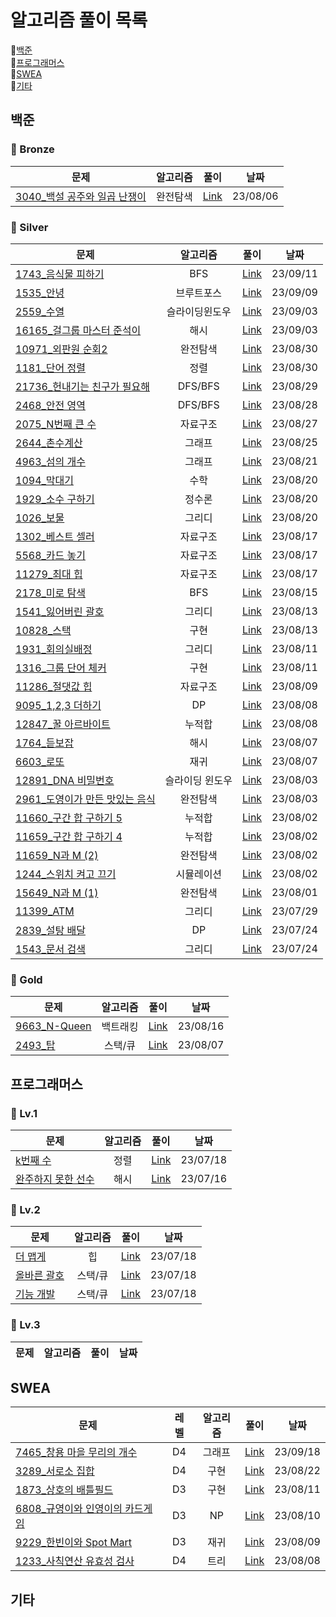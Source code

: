 # 알고리즘 풀이 목록

:closed_book:[백준](#백준)  
:green_book:[프로그래머스](#프로그래머스)  
:blue_book:[SWEA](#swea)  
:orange_book:[기타](#기타)

## 백준

### :mag_right: Bronze

| 문제                                                                  | 알고리즘 |                                                                                                                            풀이                                                                                                                             |   날짜   |
| --------------------------------------------------------------------- | :------: | :---------------------------------------------------------------------------------------------------------------------------------------------------------------------------------------------------------------------------------------------------------: | :------: |
| [3040\_백설 공주와 일곱 난쟁이](https://www.acmicpc.net/problem/3040) | 완전탐색 | [Link](https://github.com/hitobi1014/algorithm/tree/dc55853c315b19ad02ad85c0670805fd9a7ba430/%EB%B0%B1%EC%A4%80/Bronze/3040.%E2%80%85%EB%B0%B1%EC%84%A4%E2%80%85%EA%B3%B5%EC%A3%BC%EC%99%80%E2%80%85%EC%9D%BC%EA%B3%B1%E2%80%85%EB%82%9C%EC%9F%81%EC%9D%B4) | 23/08/06 |

### :mag_right: Silver

| 문제                                                                    |    알고리즘     |                                                                                                                                                                                 풀이                                                                                                                                                                                  |   날짜   |
| ----------------------------------------------------------------------- | :-------------: | :-------------------------------------------------------------------------------------------------------------------------------------------------------------------------------------------------------------------------------------------------------------------------------------------------------------------------------------------------------------------: | :------: |
| [1743\_음식물 피하기](https://www.acmicpc.net/problem/1743)             |       BFS       |                                              [Link](https://github.com/hitobi1014/algorithm/blob/09a6ef5c6389f1c6e19ec19ed2d4eeaa304e3361/%EB%B0%B1%EC%A4%80/Silver/1743.%E2%80%85%EC%9D%8C%EC%8B%9D%EB%AC%BC%E2%80%85%ED%94%BC%ED%95%98%EA%B8%B0/%EC%9D%8C%EC%8B%9D%EB%AC%BC%E2%80%85%ED%94%BC%ED%95%98%EA%B8%B0.java)                                               | 23/09/11 |
| [1535\_안녕](https://www.acmicpc.net/problem/1535)                      |   브루트포스    |                                                                                           [Link](https://github.com/hitobi1014/algorithm/blob/00feb8d7e1ddc0548230ce583d2cb1f003e1c0df/%EB%B0%B1%EC%A4%80/Silver/1535.%E2%80%85%EC%95%88%EB%85%95/%EC%95%88%EB%85%95.java)                                                                                            | 23/09/09 |
| [2559\_수열](https://www.acmicpc.net/problem/2559)                      | 슬라이딩윈도우  |                                                                                           [Link](https://github.com/hitobi1014/algorithm/blob/2c01da40ae8178684c03902b9dccaaa333d96e53/%EB%B0%B1%EC%A4%80/Silver/2559.%E2%80%85%EC%88%98%EC%97%B4/%EC%88%98%EC%97%B4.java)                                                                                            | 23/09/03 |
| [16165\_걸그룹 마스터 준석이](https://www.acmicpc.net/problem/16165)    |      해시       |          [Link](https://github.com/hitobi1014/algorithm/blob/e8455b4897d683e696c8d84affb500251b389f63/%EB%B0%B1%EC%A4%80/Silver/16165.%E2%80%85%EA%B1%B8%EA%B7%B8%EB%A3%B9%E2%80%85%EB%A7%88%EC%8A%A4%ED%84%B0%E2%80%85%EC%A4%80%EC%84%9D%EC%9D%B4/%EA%B1%B8%EA%B7%B8%EB%A3%B9%E2%80%85%EB%A7%88%EC%8A%A4%ED%84%B0%E2%80%85%EC%A4%80%EC%84%9D%EC%9D%B4.java)          | 23/09/03 |
| [10971\_외판원 순회2](https://www.acmicpc.net/problem/10971)            |    완전탐색     |                                             [Link](https://github.com/hitobi1014/algorithm/blob/981759e10aba0849643d74d89e4471405e957ac7/%EB%B0%B1%EC%A4%80/Silver/10971.%E2%80%85%EC%99%B8%ED%8C%90%EC%9B%90%E2%80%85%EC%88%9C%ED%9A%8C%E2%80%852/%EC%99%B8%ED%8C%90%EC%9B%90%E2%80%85%EC%88%9C%ED%9A%8C%E2%80%852.java)                                             | 23/08/30 |
| [1181\_단어 정렬](https://www.acmicpc.net/problem/1181)                 |      정렬       |                                                                [Link](https://github.com/hitobi1014/algorithm/blob/ba9b80e5e052e338235926e6322942aade991b33/%EB%B0%B1%EC%A4%80/Silver/1181.%E2%80%85%EB%8B%A8%EC%96%B4%E2%80%85%EC%A0%95%EB%A0%AC/%EB%8B%A8%EC%96%B4%E2%80%85%EC%A0%95%EB%A0%AC.java)                                                                 | 23/08/30 |
| [21736\_헌내기는 친구가 필요해](https://www.acmicpc.net/problem/21736)  |     DFS/BFS     | [Link](https://github.com/hitobi1014/algorithm/blob/a8f623fef640a9ce0eb42077d726262d89a474ff/%EB%B0%B1%EC%A4%80/Silver/21736.%E2%80%85%ED%97%8C%EB%82%B4%EA%B8%B0%EB%8A%94%E2%80%85%EC%B9%9C%EA%B5%AC%EA%B0%80%E2%80%85%ED%95%84%EC%9A%94%ED%95%B4/%ED%97%8C%EB%82%B4%EA%B8%B0%EB%8A%94%E2%80%85%EC%B9%9C%EA%B5%AC%EA%B0%80%E2%80%85%ED%95%84%EC%9A%94%ED%95%B4.java) | 23/08/29 |
| [2468\_안전 영역](https://www.acmicpc.net/problem/2468)                 |     DFS/BFS     |                                                                [Link](https://github.com/hitobi1014/algorithm/blob/d458512ae10a7b5f2c3b75e79b930fa6135d06df/%EB%B0%B1%EC%A4%80/Silver/2468.%E2%80%85%EC%95%88%EC%A0%84%E2%80%85%EC%98%81%EC%97%AD/%EC%95%88%EC%A0%84%E2%80%85%EC%98%81%EC%97%AD.java)                                                                 | 23/08/28 |
| [2075_N번째 큰 수](https://www.acmicpc.net/problem/2075)                |    자료구조     |                                                      [Link](https://github.com/hitobi1014/algorithm/blob/682ec5ef94b2d7ce17d93d4c900a384d8e857ade/%EB%B0%B1%EC%A4%80/Silver/2075.%E2%80%85N%EB%B2%88%EC%A7%B8%E2%80%85%ED%81%B0%E2%80%85%EC%88%98/N%EB%B2%88%EC%A7%B8%E2%80%85%ED%81%B0%E2%80%85%EC%88%98.java)                                                       | 23/08/27 |
| [2644\_촌수계산](https://www.acmicpc.net/problem/2644)                  |     그래프      |                                                                                              [Link](https://github.com/hitobi1014/algorithm/tree/abe30204b79634d1511a2f07248ec22c864e41b7/%EB%B0%B1%EC%A4%80/Silver/2644.%E2%80%85%EC%B4%8C%EC%88%98%EA%B3%84%EC%82%B0)                                                                                               | 23/08/25 |
| [4963\_섬의 개수](https://www.acmicpc.net/problem/4963)                 |     그래프      |                                                                                          [Link](https://github.com/hitobi1014/algorithm/tree/c7c4af8b3485b95c58871801df95f46dd2ac2a07/%EB%B0%B1%EC%A4%80/Silver/4963.%E2%80%85%EC%84%AC%EC%9D%98%E2%80%85%EA%B0%9C%EC%88%98)                                                                                          | 23/08/21 |
| [1094\_막대기](https://www.acmicpc.net/problem/1094)                    |      수학       |                                                                                                   [Link](https://github.com/hitobi1014/algorithm/tree/6c8e84989c1bb58ac990fedf4451810286bbfe28/%EB%B0%B1%EC%A4%80/Silver/1094.%E2%80%85%EB%A7%89%EB%8C%80%EA%B8%B0)                                                                                                   | 23/08/20 |
| [1929\_소수 구하기](https://www.acmicpc.net/problem/1929)               |     정수론      |                                                                                     [Link](https://github.com/hitobi1014/algorithm/tree/1de9af7fad6f019a62fb075153045b15a87098bd/%EB%B0%B1%EC%A4%80/Silver/1929.%E2%80%85%EC%86%8C%EC%88%98%E2%80%85%EA%B5%AC%ED%95%98%EA%B8%B0)                                                                                      | 23/08/20 |
| [1026\_보물](https://www.acmicpc.net/problem/1026)                      |     그리디      |                                                                                                       [Link](https://github.com/hitobi1014/algorithm/tree/3246d230af14af83fc8f1b5996c1bf40c1b721a4/%EB%B0%B1%EC%A4%80/Silver/1026.%E2%80%85%EB%B3%B4%EB%AC%BC)                                                                                                        | 23/08/20 |
| [1302\_베스트 셀러](https://www.acmicpc.net/problem/1302)               |    자료구조     |                                                                                          [Link](https://github.com/hitobi1014/algorithm/tree/087fe4058bdb829367a04cdc98ecd79b16837963/%EB%B0%B1%EC%A4%80/Silver/1302.%E2%80%85%EB%B2%A0%EC%8A%A4%ED%8A%B8%EC%85%80%EB%9F%AC)                                                                                          | 23/08/17 |
| [5568\_카드 놓기](https://www.acmicpc.net/problem/5568)                 |    자료구조     |                                                                                          [Link](https://github.com/hitobi1014/algorithm/tree/65fd685e2516b9f5619fea8ae8896304544e603f/%EB%B0%B1%EC%A4%80/Silver/5568.%E2%80%85%EC%B9%B4%EB%93%9C%E2%80%85%EB%86%93%EA%B8%B0)                                                                                          | 23/08/17 |
| [11279\_최대 힙](https://www.acmicpc.net/problem/11279)                 |    자료구조     |                                                                                              [Link](https://github.com/hitobi1014/algorithm/tree/385c130d186c7b03c2da7a72d508f7f2b4550b17/%EB%B0%B1%EC%A4%80/Silver/11279.%E2%80%85%EC%B5%9C%EB%8C%80%E2%80%85%ED%9E%99)                                                                                              | 23/08/17 |
| [2178\_미로 탐색](https://www.acmicpc.net/problem/2178)                 |       BFS       |                                                                                          [Link](https://github.com/hitobi1014/algorithm/tree/6c95080522d3de979db5622848fe11133f81a934/%EB%B0%B1%EC%A4%80/Silver/2178.%E2%80%85%EB%AF%B8%EB%A1%9C%E2%80%85%ED%83%90%EC%83%89)                                                                                          | 23/08/15 |
| [1541\_잃어버린 괄호](https://www.acmicpc.net/problem/1541)             |     그리디      |                                                                                 [Link](https://github.com/hitobi1014/algorithm/tree/857643616e2ac24ac9b1883ffd11b26c33935ef5/%EB%B0%B1%EC%A4%80/Silver/1541.%E2%80%85%EC%9E%83%EC%96%B4%EB%B2%84%EB%A6%B0%E2%80%85%EA%B4%84%ED%98%B8)                                                                                 | 23/08/13 |
| [10828\_스택](https://www.acmicpc.net/problem/10828)                    |      구현       |                                                                                                       [Link](https://github.com/hitobi1014/algorithm/tree/36d427ec80cbc025ace38eb7371e422b10d6f264/%EB%B0%B1%EC%A4%80/Silver/10828.%E2%80%85%EC%8A%A4%ED%83%9D)                                                                                                       | 23/08/13 |
| [1931\_회의실배정](https://www.acmicpc.net/problem/1931)                |     그리디      |                                                                                [Link](https://github.com/hitobi1014/algorithm/blob/19f13deadb38413d6ebdb01b2147a433083a8f0a/%EB%B0%B1%EC%A4%80/Silver/1931.%E2%80%85%ED%9A%8C%EC%9D%98%EC%8B%A4%E2%80%85%EB%B0%B0%EC%A0%95/README.md)                                                                                 | 23/08/11 |
| [1316\_그룹 단어 체커](https://www.acmicpc.net/problem/1316)            |      구현       |                                                                            [Link](https://github.com/hitobi1014/algorithm/tree/dc8bc1f75e2cd9480ca23349eee7769bf0b2840e/%EB%B0%B1%EC%A4%80/Silver/1316.%E2%80%85%EA%B7%B8%EB%A3%B9%E2%80%85%EB%8B%A8%EC%96%B4%E2%80%85%EC%B2%B4%EC%BB%A4)                                                                             | 23/08/11 |
| [11286\_절댓값 힙](https://www.acmicpc.net/problem/11286)               |    자료구조     |                                                                                         [Link](https://github.com/hitobi1014/algorithm/tree/90137ab036ce9240b36ad49d5ce157bc2f5d311d/%EB%B0%B1%EC%A4%80/Silver/11286.%E2%80%85%EC%A0%88%EB%8C%93%EA%B0%92%E2%80%85%ED%9E%99)                                                                                          | 23/08/09 |
| [9095_1,2,3 더하기](https://www.acmicpc.net/problem/9095)               |       DP        |                                                                           [Link](https://github.com/hitobi1014/algorithm/tree/3a981cab77c5a9b03bd60babb41d7b3ab9087217/%EB%B0%B1%EC%A4%80/Silver/9095.%E2%80%851%EF%BC%8C%E2%80%852%EF%BC%8C%E2%80%853%E2%80%85%EB%8D%94%ED%95%98%EA%B8%B0)                                                                           | 23/08/08 |
| [12847\_꿀 아르바이트](https://www.acmicpc.net/problem/12847)           |     누적합      |                                                                                                   [Link](https://github.com/hitobi1014/algorithm/tree/be7a18639a3cc4c4fd4d44d0b93baa850f4509e7/%EB%B0%B1%EC%A4%80/Silver/1764.%E2%80%85%EB%93%A3%EB%B3%B4%EC%9E%A1)                                                                                                   | 23/08/08 |
| [1764\_듣보잡](https://www.acmicpc.net/problem/1764)                    |      해시       |                                                                                                   [Link](https://github.com/hitobi1014/algorithm/tree/be7a18639a3cc4c4fd4d44d0b93baa850f4509e7/%EB%B0%B1%EC%A4%80/Silver/1764.%E2%80%85%EB%93%A3%EB%B3%B4%EC%9E%A1)                                                                                                   | 23/08/07 |
| [6603\_로또](https://www.acmicpc.net/problem/6603)                      |      재귀       |                                                                                                       [Link](https://github.com/hitobi1014/algorithm/tree/6c7441e0fff978b59b9409029b2df35dbc2f9b04/%EB%B0%B1%EC%A4%80/Silver/6603.%E2%80%85%EB%A1%9C%EB%98%90)                                                                                                        | 23/08/07 |
| [12891_DNA 비밀번호](https://www.acmicpc.net/problem/12891)             | 슬라이딩 윈도우 |                                                                                        [Link](https://github.com/hitobi1014/algorithm/tree/ab707971042ae1353df6d909396e55f4f1bfa9ab/%EB%B0%B1%EC%A4%80/Silver/12891.%E2%80%85DNA%E2%80%85%EB%B9%84%EB%B0%80%EB%B2%88%ED%98%B8)                                                                                        | 23/08/03 |
| [2961\_도영이가 만든 맛있는 음식](https://www.acmicpc.net/problem/2961) |    완전탐색     |                                                 [Link](https://github.com/hitobi1014/algorithm/tree/88866e1aed92895507e2b4098d2920ded1a49b5b/%EB%B0%B1%EC%A4%80/Silver/2961.%E2%80%85%EB%8F%84%EC%98%81%EC%9D%B4%EA%B0%80%E2%80%85%EB%A7%8C%EB%93%A0%E2%80%85%EB%A7%9B%EC%9E%88%EB%8A%94%E2%80%85%EC%9D%8C%EC%8B%9D)                                                  | 23/08/03 |
| [11660\_구간 합 구하기 5](https://www.acmicpc.net/problem/11660)        |     누적합      |                                                                       [Link](https://github.com/hitobi1014/algorithm/tree/920c3e327904ddef7d44542b5a72a7d5d9e1961f/%EB%B0%B1%EC%A4%80/Silver/11660.%E2%80%85%EA%B5%AC%EA%B0%84%E2%80%85%ED%95%A9%E2%80%85%EA%B5%AC%ED%95%98%EA%B8%B0%E2%80%855)                                                                       | 23/08/02 |
| [11659\_구간 합 구하기 4](https://www.acmicpc.net/problem/11659)        |     누적합      |                                                                                        [Link](https://github.com/hitobi1014/algorithm/tree/master/%EB%B0%B1%EC%A4%80/Silver/11659.%E2%80%85%EA%B5%AC%EA%B0%84%E2%80%85%ED%95%A9%E2%80%85%EA%B5%AC%ED%95%98%EA%B8%B0%E2%80%854)                                                                                        | 23/08/02 |
| [11659_N과 M (2)](https://www.acmicpc.net/problem/11659)                |    완전탐색     |                                                                                                         [Link](https://github.com/hitobi1014/algorithm/tree/master/%EB%B0%B1%EC%A4%80/Silver/15650.%E2%80%85N%EA%B3%BC%E2%80%85M%E2%80%85%EF%BC%882%EF%BC%89)                                                                                                         | 23/08/02 |
| [1244\_스위치 켜고 끄기](https://www.acmicpc.net/problem/1244)          |   시뮬레이션    |                                                                                         [Link](https://github.com/hitobi1014/algorithm/tree/master/%EB%B0%B1%EC%A4%80/Silver/1244.%E2%80%85%EC%8A%A4%EC%9C%84%EC%B9%98%E2%80%85%EC%BC%9C%EA%B3%A0%E2%80%85%EB%81%84%EA%B8%B0)                                                                                         | 23/08/02 |
| [15649_N과 M (1)](https://www.acmicpc.net/problem/15649)                |    완전탐색     |                                                                                                         [Link](https://github.com/hitobi1014/algorithm/tree/master/%EB%B0%B1%EC%A4%80/Silver/15649.%E2%80%85N%EA%B3%BC%E2%80%85M%E2%80%85%EF%BC%881%EF%BC%89)                                                                                                         | 23/08/01 |
| [11399_ATM](https://www.acmicpc.net/problem/11399)                      |     그리디      |                                                                                                                           [Link](https://github.com/hitobi1014/algorithm/blob/master/%EB%B0%B1%EC%A4%80/Silver/11399.%E2%80%85ATM/ATM.java)                                                                                                                           | 23/07/29 |
| [2839\_설탕 배달](https://www.acmicpc.net/problem/2839)                 |       DP        |                                                                                                           [Link](https://github.com/hitobi1014/algorithm/tree/master/%EB%B0%B1%EC%A4%80/Silver/2839.%E2%80%85%EC%84%A4%ED%83%95%E2%80%85%EB%B0%B0%EB%8B%AC)                                                                                                           | 23/07/24 |
| [1543\_문서 검색](https://www.acmicpc.net/problem/1543)                 |     그리디      |                                                                                                           [Link](https://github.com/hitobi1014/algorithm/tree/master/%EB%B0%B1%EC%A4%80/Silver/1543.%E2%80%85%EB%AC%B8%EC%84%9C%E2%80%85%EA%B2%80%EC%83%89)                                                                                                           | 23/07/24 |

### :mag_right: Gold

| 문제                                                 | 알고리즘 |                                                                        풀이                                                                         |   날짜   |
| ---------------------------------------------------- | :------: | :-------------------------------------------------------------------------------------------------------------------------------------------------: | :------: |
| [9663_N-Queen](https://www.acmicpc.net/problem/9663) | 백트래킹 | [Link](https://github.com/hitobi1014/algorithm/tree/02dd630e2ee62d85bfb9fec3c69a263cf1a2833b/%EB%B0%B1%EC%A4%80/Gold/9663.%E2%80%85N%EF%BC%8DQueen) | 23/08/16 |
| [2493\_탑](https://www.acmicpc.net/problem/2493)     | 스택/큐  |    [Link](https://github.com/hitobi1014/algorithm/tree/d8a43f1f1dcfa346cd2d78392ee6e52e84603c85/%EB%B0%B1%EC%A4%80/Gold/2493.%E2%80%85%ED%83%91)    | 23/08/07 |

## 프로그래머스

### :mag_right: Lv.1

| 문제                                                                                  | 알고리즘 |                                                                                                              풀이                                                                                                              |   날짜   |
| ------------------------------------------------------------------------------------- | :------: | :----------------------------------------------------------------------------------------------------------------------------------------------------------------------------------------------------------------------------: | :------: |
| [k번째 수](https://school.programmers.co.kr/learn/courses/30/lessons/42748)           |   정렬   |                                [Link](https://github.com/hitobi1014/algorithm/tree/main/%ED%94%84%EB%A1%9C%EA%B7%B8%EB%9E%98%EB%A8%B8%EC%8A%A4/lv1/42748.%E2%80%85K%EB%B2%88%EC%A7%B8%EC%88%98)                                | 23/07/18 |
| [완주하지 못한 선수](https://school.programmers.co.kr/learn/courses/30/lessons/42576) |   해시   | [Link](https://github.com/hitobi1014/algorithm/tree/main/%ED%94%84%EB%A1%9C%EA%B7%B8%EB%9E%98%EB%A8%B8%EC%8A%A4/lv1/42576.%E2%80%85%EC%99%84%EC%A3%BC%ED%95%98%EC%A7%80%E2%80%85%EB%AA%BB%ED%95%9C%E2%80%85%EC%84%A0%EC%88%98) | 23/07/16 |

### :mag_right: Lv.2

| 문제                                                                                     | 알고리즘 |                                                                                            풀이                                                                                            |   날짜   |
| ---------------------------------------------------------------------------------------- | :------: | :----------------------------------------------------------------------------------------------------------------------------------------------------------------------------------------: | :------: |
| [더 맵게](https://school.programmers.co.kr/learn/courses/30/lessons/42626?language=java) |    힙    |          [Link](https://github.com/hitobi1014/algorithm/tree/main/%ED%94%84%EB%A1%9C%EA%B7%B8%EB%9E%98%EB%A8%B8%EC%8A%A4/lv2/42626.%E2%80%85%EB%8D%94%E2%80%85%EB%A7%B5%EA%B2%8C)          | 23/07/18 |
| [올바른 괄호](https://school.programmers.co.kr/learn/courses/30/lessons/12909)           | 스택/큐  | [Link](https://github.com/hitobi1014/algorithm/tree/main/%ED%94%84%EB%A1%9C%EA%B7%B8%EB%9E%98%EB%A8%B8%EC%8A%A4/lv2/12909.%E2%80%85%EC%98%AC%EB%B0%94%EB%A5%B8%E2%80%85%EA%B4%84%ED%98%B8) | 23/07/18 |
| [기능 개발](https://school.programmers.co.kr/learn/courses/30/lessons/42586)             | 스택/큐  |          [Link](https://github.com/hitobi1014/algorithm/tree/main/%ED%94%84%EB%A1%9C%EA%B7%B8%EB%9E%98%EB%A8%B8%EC%8A%A4/lv2/42586.%E2%80%85%EA%B8%B0%EB%8A%A5%EA%B0%9C%EB%B0%9C)          | 23/07/18 |

### :mag_right: Lv.3

| 문제 | 알고리즘 | 풀이 | 날짜 |
| ---- | :------: | :--: | :--: |

## SWEA

| 문제                                                                                                                                                                                                                                                                              | 레벨 | 알고리즘 |                                                                                                                                                                                          풀이                                                                                                                                                                                          |   날짜   |
| --------------------------------------------------------------------------------------------------------------------------------------------------------------------------------------------------------------------------------------------------------------------------------- | :--: | :------: | :------------------------------------------------------------------------------------------------------------------------------------------------------------------------------------------------------------------------------------------------------------------------------------------------------------------------------------------------------------------------------------: | :------: |
| [7465\_창용 마을 무리의 개수](https://swexpertacademy.com/main/code/problem/problemDetail.do?contestProbId=AWngfZVa9XwDFAQU)                                                                                                                                                      |  D4  |  그래프  |                   [Link](https://github.com/hitobi1014/algorithm/blob/b4ca94e9706a7c270e85cc0ead8226d975c35c77/SWEA/D4/7465.%E2%80%85%EC%B0%BD%EC%9A%A9%E2%80%85%EB%A7%88%EC%9D%84%E2%80%85%EB%AC%B4%EB%A6%AC%EC%9D%98%E2%80%85%EA%B0%9C%EC%88%98/%EC%B0%BD%EC%9A%A9%E2%80%85%EB%A7%88%EC%9D%84%E2%80%85%EB%AC%B4%EB%A6%AC%EC%9D%98%E2%80%85%EA%B0%9C%EC%88%98.java)                   | 23/09/18 |
| [3289\_서로소 집합](https://swexpertacademy.com/main/code/problem/problemDetail.do?contestProbId=AWBJKA6qr2oDFAWr)                                                                                                                                                                |  D4  |   구현   |                                                                                                       [Link](https://github.com/hitobi1014/algorithm/tree/4ac905612671a67374ef6a02acc549020ee44cba/SWEA/D4/3289.%E2%80%85%EC%84%9C%EB%A1%9C%EC%86%8C%E2%80%85%EC%A7%91%ED%95%A9)                                                                                                       | 23/08/22 |
| [1873\_상호의 배틀필드](https://swexpertacademy.com/main/code/problem/problemDetail.do?contestProbId=AV5LyE7KD2ADFAXc)                                                                                                                                                            |  D3  |   구현   |                                                       [Link](https://github.com/hitobi1014/algorithm/blob/6c7fe977818152d995f977474e3fed408c26c937/SWEA/D3/1873.%E2%80%85%EC%83%81%ED%98%B8%EC%9D%98%E2%80%85%EB%B0%B0%ED%8B%80%ED%95%84%EB%93%9C/%EC%83%81%ED%98%B8%EC%9D%98%E2%80%85%EB%B0%B0%ED%8B%80%ED%95%84%EB%93%9C.java)                                                       | 23/08/11 |
| [6808\_규영이와 인영이의 카드게임](https://swexpertacademy.com/main/code/problem/problemDetail.do?contestProbId=AWgv9va6HnkDFAW0&categoryId=AWgv9va6HnkDFAW0&categoryType=CODE&problemTitle=6808&orderBy=FIRST_REG_DATETIME&selectCodeLang=ALL&select-1=&pageSize=10&pageIndex=1) |  D3  |    NP    | [Link](https://github.com/hitobi1014/algorithm/blob/4b1f73cbe7f75a5c8e2b77a18a3818c191245129/SWEA/D3/6808.%E2%80%85%EA%B7%9C%EC%98%81%EC%9D%B4%EC%99%80%E2%80%85%EC%9D%B8%EC%98%81%EC%9D%B4%EC%9D%98%E2%80%85%EC%B9%B4%EB%93%9C%EA%B2%8C%EC%9E%84/%EA%B7%9C%EC%98%81%EC%9D%B4%EC%99%80%E2%80%85%EC%9D%B8%EC%98%81%EC%9D%B4%EC%9D%98%E2%80%85%EC%B9%B4%EB%93%9C%EA%B2%8C%EC%9E%84.java) | 23/08/10 |
| [9229\_한빈이와 Spot Mart](https://swexpertacademy.com/main/code/problem/problemDetail.do?contestProbId=AW8Wj7cqbY0DFAXN)                                                                                                                                                         |  D3  |   재귀   |                                                                               [Link](https://github.com/hitobi1014/algorithm/blob/91319c6d4592f582af33be9989cb9cb562760851/SWEA/D3/9229.%20%ED%95%9C%EB%B9%88%EC%9D%B4%EC%99%80%20Spot%20Mart/S9229_%ED%95%9C%EB%B9%88%EC%9D%B4%EC%99%80_SpotMart.java)                                                                                | 23/08/09 |
| [1233\_사칙연산 유효성 검사](https://swexpertacademy.com/main/code/problem/problemDetail.do?contestProbId=AV141176AIwCFAYD)                                                                                                                                                       |  D4  |   트리   |  [Link](https://github.com/hitobi1014/algorithm/tree/853987ef4683ee7bf038cbe2808aad84a1952235/SWEA/D4/1233.%E2%80%85%EF%BC%BBS%EF%BC%8FW%E2%80%85%EB%AC%B8%EC%A0%9C%ED%95%B4%EA%B2%B0%E2%80%85%EA%B8%B0%EB%B3%B8%EF%BC%BD%E2%80%859%EC%9D%BC%EC%B0%A8%E2%80%85%EF%BC%8D%E2%80%85%EC%82%AC%EC%B9%99%EC%97%B0%EC%82%B0%E2%80%85%EC%9C%A0%ED%9A%A8%EC%84%B1%E2%80%85%EA%B2%80%EC%82%AC)   | 23/08/08 |

## 기타
